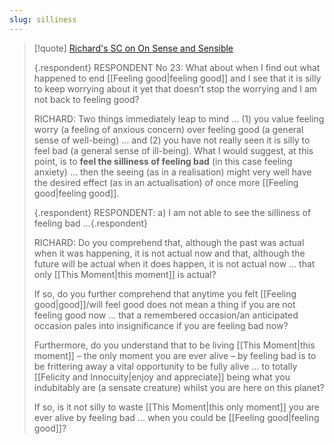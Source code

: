 ```yaml
---
slug: silliness
---
```


> [!quote] [Richard's SC on On Sense and Sensible](http://www.actualfreedom.com.au/richard/selectedcorrespondence/sc-sense.htm)
> 
> {.respondent}
> RESPONDENT No 23: What about when I find out what happened to end [[Feeling good|feeling good]] and I see that it is silly to keep worrying about it yet that doesn’t stop the worrying and I am not back to feeling good?
> 
> RICHARD: Two things immediately leap to mind ... (1) you value feeling worry (a feeling of anxious concern) over feeling good (a general sense of well-being) ... and (2) you have not really seen it is silly to feel bad (a general sense of ill-being). What I would suggest, at this point, is to **feel the silliness of feeling bad** (in this case feeling anxiety) ... then the seeing (as in a realisation) might very well have the desired effect (as in an actualisation) of once more [[Feeling good|feeling good]].
> 
> {.respondent}
> RESPONDENT: a) I am not able to see the silliness of feeling bad ...{.respondent}
> 
> RICHARD: Do you comprehend that, although the past was actual when it was happening, it is not actual now and that, although the future will be actual when it does happen, it is not actual now ... that only [[This Moment|this moment]] is actual?
> 
> If so, do you further comprehend that anytime you felt [[Feeling good|good]]/will feel good does not mean a thing if you are not feeling good now ... that a remembered occasion/an anticipated occasion pales into insignificance if you are feeling bad now?
> 
> Furthermore, do you understand that to be living [[This Moment|this moment]] – the only moment you are ever alive – by feeling bad is to be frittering away a vital opportunity to be fully alive ... to totally [[Felicity and Innocuity|enjoy and appreciate]] being what you indubitably are (a sensate creature) whilst you are here on this planet?
> 
> If so, is it not silly to waste [[This Moment|this only moment]] you are ever alive by feeling bad ... when you could be [[Feeling good|feeling good]]?
> 

